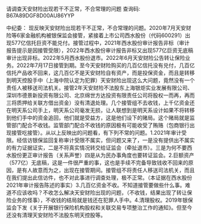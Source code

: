 请调查天安财险出现若干不正常，不合常理的问题
查询码: B67A89DGF8D00AU86YYP

中纪委：
现反映天安财险出现若干不正常，不合常理的问题。2020年7月天安财险等6家金融机构被银保监会接管，紧接着上市公司西水股份（代码600291）出现577亿信托巨资不能兑付。接管过程中，2021年西水股份审计报告非标（审计报告提示是因接管受限），2022年西水股份审计报告非标又出现577亿巨资无底稿审计出现非标。2022年5月西水股份退市。2022年6月天安财险公告转让保险业务。2022年7月17日接管到期。至今天安财险购买的几百亿信托没有兑付，几百亿信托产品收不回来，这几百亿不是天安财险自有资产，而是投保资金，而且是转移到明天控股手中（上海中院认定为犯罪）天安财险出现这么大问题，竟然没有一个责任人被移送司法机关。接管2年天安财险不法股东上海银炬实业发展有限公司、深圳市德景新投资有限公司、北京绵世方达投资有限责任公司将股权一而再，再而三将质押给关联方借出资金）没有清退处理。几个接管组不去收钱，上千亿资金还在明天系公司手上，明天系公司毫发无损，让人联想到是明天系设计如果不将转移到他们手中的资金追回，他们就是受益方，这是他们设下的赌局。这个赌局就是监管部门配合不收钱。监管部门配合不收钱的原因极有可能收受了贿赂（包商银行出现接管吃接管）。从以上反映出的问题看，有下列不常的问题。1.2021年审计受限。经信访银保监回复称审计受限不属实，但问题又来了，一是没有提供出不属实的有力证据证实，二是不将真实情况转交给证监会（牵扯退市）。三是为何不要西水股份更正审计报告（关系声誉）四是从为民办事角度也要转证监会。2.巨额资产（577亿）无底稿，这是一件很严重的事，这也是手续不完备导致钱收不回来的原因，是有人故意而为之，出现在接管期间。接管组不将责任人移送司法机关，而且在我们提出此信访件，也不对此事进行调查处理，极不正常。（本证据在西水股份2021年审计报告陈述的事实）3.几百亿资金不收。不知道接管要做些什么事。难道不应该收吗？不收怎么解决天安财险出现的问题，（不收钱，结果出现了转让保险业务的怪事），不收钱的结局就是钱还在犯罪人手中。4.清理股权。2019年银保监会下发《关于开展银行保险机构股权和关联交易专项整治工作的通知》。但至今还没有清理天安财险不法股东明天控股等。
